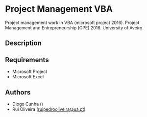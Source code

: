 # Project Management VBA
Project management work in VBA (microsoft project 2016). Project Management and Entrepreneurship (GPE) 2016. University of Aveiro

## Description 

## Requirements 

* Microsoft Project
* Microsoft Excel 


## Authors

* Diogo Cunha ()
* Rui Oliveira (ruipedrooliveira@ua.pt)

